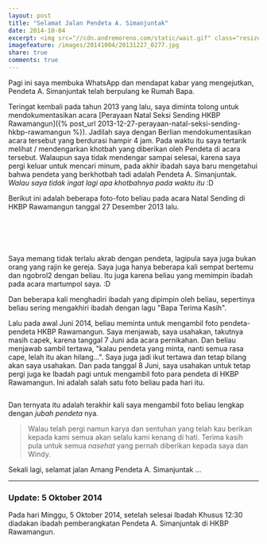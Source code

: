 ```yaml
---
layout: post
title: "Selamat Jalan Pendeta A. Simanjuntak"
date: 2014-10-04
excerpt: <img src="//cdn.andremoreno.com/static/wait.gif" class="resize js_show loading_image" data-href="/images/20141004/20131227_0277.jpg" alt="" /> Pagi ini saya membuka WhatsApp dan mendapat kabar yang mengejutkan, Pendeta A. Simanjuntak telah berpulang ke Rumah Bapa.
imagefeature: /images/20141004/20131227_0277.jpg
share: true
comments: true
---
```


Pagi ini saya membuka WhatsApp dan mendapat kabar yang mengejutkan, Pendeta A. Simanjuntak telah berpulang ke Rumah Bapa.

Teringat kembali pada tahun 2013 yang lalu, saya diminta tolong untuk mendokumentasikan acara [Perayaan Natal Seksi Sending HKBP Rawamangun]({% post_url 2013-12-27-perayaan-natal-seksi-sending-hkbp-rawamangun %}). Jadilah saya dengan Berlian mendokumentasikan acara tersebut yang berdurasi hampir 4 jam. Pada waktu itu saya tertarik melihat / mendengarkan khotbah yang diberikan oleh Pendeta di acara tersebut. Walaupun saya tidak mendengar sampai selesai, karena saya pergi keluar untuk mencari minum, pada akhir ibadah saya baru mengetahui bahwa pendeta yang berkhotbah tadi adalah Pendeta A. Simanjuntak.
_Walau saya tidak ingat lagi apa khotbahnya pada waktu itu_ :D

Berikut ini adalah beberapa foto-foto beliau pada acara Natal Sending di HKBP Rawamangun tanggal 27 Desember 2013 lalu.

<a href="//cdn.andremoreno.com/images/20141004/20131227_0209.jpg" class="swipebox" title=""><img src="//cdn.andremoreno.com/static/wait.gif" class="resize js_show loading_image" data-href="/images/20141004/20131227_0209.jpg" alt="" /></a>

<a href="//cdn.andremoreno.com/images/20141004/20131227_0211.jpg" class="swipebox" title=""><img src="//cdn.andremoreno.com/static/wait.gif" class="resize js_show loading_image" data-href="/images/20141004/20131227_0211.jpg" alt="" /></a>

<a href="//cdn.andremoreno.com/images/20141004/20131227_0277.jpg" class="swipebox" title=""><img src="//cdn.andremoreno.com/static/wait.gif" class="resize js_show loading_image" data-href="/images/20141004/20131227_0277.jpg" alt="" /></a>

&nbsp;

Saya memang tidak terlalu akrab dengan pendeta, lagipula saya juga bukan orang yang rajin ke gereja. Saya juga hanya beberapa kali sempat bertemu dan ngobrol2 dengan beliau. Itu juga karena beliau yang memimpin ibadah pada acara martumpol saya. :D

Dan beberapa kali menghadiri ibadah yang dipimpin oleh beliau, sepertinya beliau sering mengakhiri ibadah dengan lagu "Bapa Terima Kasih".

Lalu pada awal Juni 2014, beliau meminta untuk mengambil foto pendeta-pendeta HKBP Rawamangun. Saya menjawab, saya usahakan, takutnya masih capek, karena tanggal 7 Juni ada acara pernikahan. Dan beliau menjawab sambil tertawa, "kalau pendeta yang minta, nanti semua rasa cape, lelah itu akan hilang...". Saya juga jadi ikut tertawa dan tetap bilang akan saya usahakan. Dan pada tanggal 8 Juni, saya usahakan untuk tetap pergi juga ke Ibadah pagi untuk mengambil foto para pendeta di HKBP Rawamangun. Ini adalah salah satu foto beliau pada hari itu.

<a href="//cdn.andremoreno.com/images/20141004/20140608_0067.jpg" class="swipebox" title=""><img src="//cdn.andremoreno.com/static/wait.gif" class="resize js_show loading_image" data-href="/images/20141004/20140608_0067.jpg" alt="" /></a>

Dan ternyata itu adalah terakhir kali saya mengambil foto beliau lengkap dengan _jubah pendeta_ nya.

> Walau telah pergi namun karya dan sentuhan yang telah kau berikan kepada kami semua akan selalu kami kenang di hati.
> Terima kasih pula untuk semua *nasehat* yang pernah diberikan kepada saya dan Windy.

Sekali lagi, selamat jalan Amang Pendeta A. Simanjuntak ...

---

### Update: 5 Oktober 2014

Pada hari Minggu, 5 Oktober 2014, setelah selesai Ibadah Khusus 12:30 diadakan ibadah pemberangkatan Pendeta A. Simanjuntak di HKBP Rawamangun.


<a href="//cdn.andremoreno.com/images/20141004/20141005_0010.jpg" class="swipebox" title=""><img src="//cdn.andremoreno.com/static/wait.gif" class="resize js_show loading_image" data-href="/images/20141004/20141005_0010.jpg" alt="" /></a>

<a href="//cdn.andremoreno.com/images/20141004/20141005_0011.jpg" class="swipebox" title=""><img src="//cdn.andremoreno.com/static/wait.gif" class="resize js_show loading_image" data-href="/images/20141004/20141005_0011.jpg" alt="" /></a>

<a href="//cdn.andremoreno.com/images/20141004/20141005_0013.jpg" class="swipebox" title=""><img src="//cdn.andremoreno.com/static/wait.gif" class="resize js_show loading_image" data-href="/images/20141004/20141005_0013.jpg" alt="" /></a>

<a href="//cdn.andremoreno.com/images/20141004/20141005_0018.jpg" class="swipebox" title=""><img src="//cdn.andremoreno.com/static/wait.gif" class="resize js_show loading_image" data-href="/images/20141004/20141005_0018.jpg" alt="" /></a>

<a href="//cdn.andremoreno.com/images/20141004/20141005_0022.jpg" class="swipebox" title=""><img src="//cdn.andremoreno.com/static/wait.gif" class="resize js_show loading_image" data-href="/images/20141004/20141005_0022.jpg" alt="" /></a>

<a href="//cdn.andremoreno.com/images/20141004/20141005_0025.jpg" class="swipebox" title=""><img src="//cdn.andremoreno.com/static/wait.gif" class="resize js_show loading_image" data-href="/images/20141004/20141005_0025.jpg" alt="" /></a>

<a href="//cdn.andremoreno.com/images/20141004/20141005_0027.jpg" class="swipebox" title=""><img src="//cdn.andremoreno.com/static/wait.gif" class="resize js_show loading_image" data-href="/images/20141004/20141005_0027.jpg" alt="" /></a>

<a href="//cdn.andremoreno.com/images/20141004/20141005_0033.jpg" class="swipebox" title=""><img src="//cdn.andremoreno.com/static/wait.gif" class="resize js_show loading_image" data-href="/images/20141004/20141005_0033.jpg" alt="" /></a>

<a href="//cdn.andremoreno.com/images/20141004/20141005_0036.jpg" class="swipebox" title=""><img src="//cdn.andremoreno.com/static/wait.gif" class="resize js_show loading_image" data-href="/images/20141004/20141005_0036.jpg" alt="" /></a>

<a href="//cdn.andremoreno.com/images/20141004/20141005_0037.jpg" class="swipebox" title=""><img src="//cdn.andremoreno.com/static/wait.gif" class="resize js_show loading_image" data-href="/images/20141004/20141005_0037.jpg" alt="" /></a>

<a href="//cdn.andremoreno.com/images/20141004/20141005_0039.jpg" class="swipebox" title=""><img src="//cdn.andremoreno.com/static/wait.gif" class="resize js_show loading_image" data-href="/images/20141004/20141005_0039.jpg" alt="" /></a>

<a href="//cdn.andremoreno.com/images/20141004/20141005_0043.jpg" class="swipebox" title=""><img src="//cdn.andremoreno.com/static/wait.gif" class="resize js_show loading_image" data-href="/images/20141004/20141005_0043.jpg" alt="" /></a>

<a href="//cdn.andremoreno.com/images/20141004/20141005_0045.jpg" class="swipebox" title=""><img src="//cdn.andremoreno.com/static/wait.gif" class="resize js_show loading_image" data-href="/images/20141004/20141005_0045.jpg" alt="" /></a>

<a href="//cdn.andremoreno.com/images/20141004/20141005_0055.jpg" class="swipebox" title=""><img src="//cdn.andremoreno.com/static/wait.gif" class="resize js_show loading_image" data-href="/images/20141004/20141005_0055.jpg" alt="" /></a>

<a href="//cdn.andremoreno.com/images/20141004/20141005_0060.jpg" class="swipebox" title=""><img src="//cdn.andremoreno.com/static/wait.gif" class="resize js_show loading_image" data-href="/images/20141004/20141005_0060.jpg" alt="" /></a>